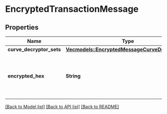 # EncryptedTransactionMessage

## Properties

Name | Type | Description | Notes
------------ | ------------- | ------------- | -------------
**curve_decryptor_sets** | [**Vec<models::EncryptedMessageCurveDecryptorSet>**](EncryptedMessageCurveDecryptorSet.md) |  | 
**encrypted_hex** | **String** | The hex-encoded (128-bit) AES-GCM encrypted bytes of an SBOR-encoded `PlaintextTransactionMessage`. The bytes are serialized as the concatenation `Nonce/IV (12 bytes) || Cipher (variable length) || Tag/MAC (16 bytes)`:  | 

[[Back to Model list]](../README.md#documentation-for-models) [[Back to API list]](../README.md#documentation-for-api-endpoints) [[Back to README]](../README.md)


